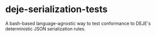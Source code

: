 deje-serialization-tests
========================

A bash-based language-agnostic way to test conformance to DEJE's deterministic JSON serialization rules.
